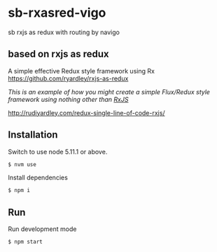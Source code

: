 # sb-rxasred-vigo
sb rxjs as redux with routing by navigo

## based on rxjs as redux 

A simple effective Redux style framework using Rx https://github.com/ryardley/rxjs-as-redux

*This is an example of how you might create a simple Flux/Redux style framework using nothing other than [RxJS](http://reactivex.io/rxjs)*

http://rudiyardley.com/redux-single-line-of-code-rxjs/

## Installation

Switch to use node 5.11.1 or above.

```bash
$ nvm use
```

Install dependencies

```bash
$ npm i
```

## Run

Run development mode

```bash
$ npm start
```
